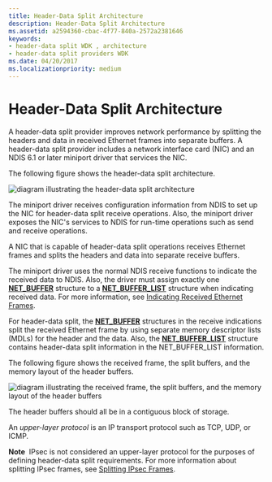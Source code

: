 ```yaml
---
title: Header-Data Split Architecture
description: Header-Data Split Architecture
ms.assetid: a2594360-cbac-4f77-840a-2572a2381646
keywords:
- header-data split WDK , architecture
- header-data split providers WDK
ms.date: 04/20/2017
ms.localizationpriority: medium
---
```


# Header-Data Split Architecture





A header-data split provider improves network performance by splitting the headers and data in received Ethernet frames into separate buffers. A header-data split provider includes a network interface card (NIC) and an NDIS 6.1 or later miniport driver that services the NIC.

The following figure shows the header-data split architecture.

![diagram illustrating the header-data split architecture](images/hdsplitarchitecture.png)

The miniport driver receives configuration information from NDIS to set up the NIC for header-data split receive operations. Also, the miniport driver exposes the NIC's services to NDIS for run-time operations such as send and receive operations.

A NIC that is capable of header-data split operations receives Ethernet frames and splits the headers and data into separate receive buffers.

The miniport driver uses the normal NDIS receive functions to indicate the received data to NDIS. Also, the driver must assign exactly one [**NET\_BUFFER**](https://msdn.microsoft.com/library/windows/hardware/ff568376) structure to a [**NET\_BUFFER\_LIST**](https://msdn.microsoft.com/library/windows/hardware/ff568388) structure when indicating received data. For more information, see [Indicating Received Ethernet Frames](indicating-received-ethernet-frames.md).

For header-data split, the [**NET\_BUFFER**](https://msdn.microsoft.com/library/windows/hardware/ff568376) structures in the receive indications split the received Ethernet frame by using separate memory descriptor lists (MDLs) for the header and the data. Also, the [**NET\_BUFFER\_LIST**](https://msdn.microsoft.com/library/windows/hardware/ff568388) structure contains header-data split information in the NET\_BUFFER\_LIST information.

The following figure shows the received frame, the split buffers, and the memory layout of the header buffers.

![diagram illustrating the received frame, the split buffers, and the memory layout of the header buffers](images/hdspllitbuffers.png)

The header buffers should all be in a contiguous block of storage.

An *upper-layer protocol* is an IP transport protocol such as TCP, UDP, or ICMP.

**Note**  IPsec is not considered an upper-layer protocol for the purposes of defining header-data split requirements. For more information about splitting IPsec frames, see [Splitting IPsec Frames](splitting-ipsec-frames.md).

 

 

 





